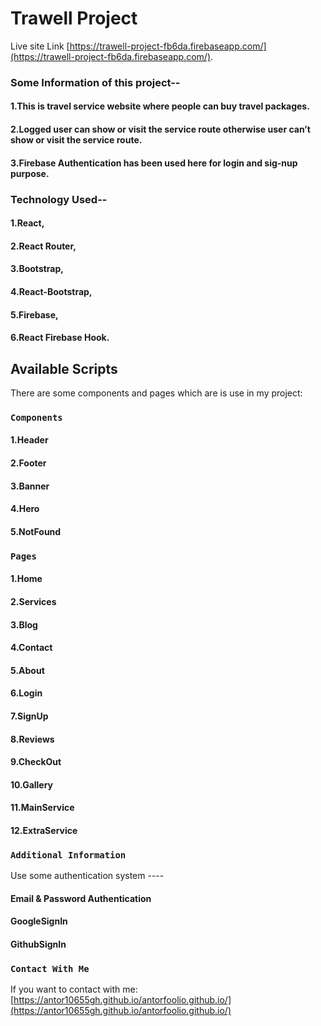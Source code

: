 # Trawell Project

Live site Link [https://trawell-project-fb6da.firebaseapp.com/](https://trawell-project-fb6da.firebaseapp.com/).

### Some Information of this project--

#### 1.This is travel service website where people can buy travel packages.

#### 2.Logged user can show or visit the service route otherwise user can’t show or visit the service route.

#### 3.Firebase Authentication has been used here for login and sig-nup purpose.

### Technology Used--

#### 1.React,

#### 2.React Router,

#### 3.Bootstrap,

#### 4.React-Bootstrap,

#### 5.Firebase,

#### 6.React Firebase Hook.

## Available Scripts

There are some components and pages which are is use in my project:

### `Components`

#### 1.Header

#### 2.Footer

#### 3.Banner

#### 4.Hero

#### 5.NotFound

### `Pages`

#### 1.Home

#### 2.Services

#### 3.Blog

#### 4.Contact

#### 5.About

#### 6.Login

#### 7.SignUp

#### 8.Reviews

#### 9.CheckOut

#### 10.Gallery

#### 11.MainService

#### 12.ExtraService

### `Additional Information`

Use some authentication system ----

#### Email & Password Authentication

#### GoogleSignIn

#### GithubSignIn

### `Contact With Me`

If you want to contact with me: [https://antor10655gh.github.io/antorfoolio.github.io/](https://antor10655gh.github.io/antorfoolio.github.io/)
